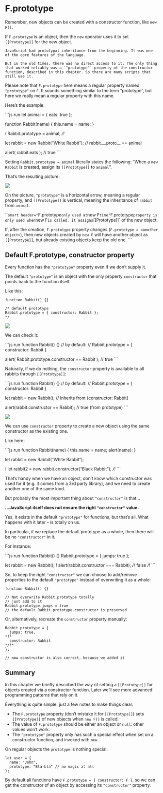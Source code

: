 F.prototype
===========

Remember, new objects can be created with a constructor function, like `new F()`.

If `F.prototype` is an object, then the `new` operator uses it to set `[[Prototype]]` for the new object.

    JavaScript had prototypal inheritance from the beginning. It was one of the core features of the language.

    But in the old times, there was no direct access to it. The only thing that worked reliably was a `"prototype"` property of the constructor function, described in this chapter. So there are many scripts that still use it.

Please note that `F.prototype` here means a regular property named `"prototype"` on `F`. It sounds something similar to the term “prototype”, but here we really mean a regular property with this name.

Here’s the example:

\`\`\`js run let animal = { eats: true };

function Rabbit(name) { this.name = name; }

*!* Rabbit.prototype = animal; */!*

let rabbit = new Rabbit(“White Rabbit”); // rabbit.\_\_proto\_\_ == animal

alert( rabbit.eats ); // true \`\`\`

Setting `Rabbit.prototype = animal` literally states the following: “When a `new Rabbit` is created, assign its `[[Prototype]]` to `animal`”.

That’s the resulting picture:

![](proto-constructor-animal-rabbit.svg)

On the picture, `"prototype"` is a horizontal arrow, meaning a regular property, and `[[Prototype]]` is vertical, meaning the inheritance of `rabbit` from `animal`.

\`\``smart header="`F.prototype`only used at`new F`time"`F.prototype`property is only used when`new F`is called, it assigns`\[\[Prototype\]\]\` of the new object.

If, after the creation, `F.prototype` property changes (`F.prototype = <another object>`), then new objects created by `new F` will have another object as `[[Prototype]]`, but already existing objects keep the old one. \`\`\`

Default F.prototype, constructor property
-----------------------------------------

Every function has the `"prototype"` property even if we don’t supply it.

The default `"prototype"` is an object with the only property `constructor` that points back to the function itself.

Like this:

    function Rabbit() {}

    /* default prototype
    Rabbit.prototype = { constructor: Rabbit };
    */

![](function-prototype-constructor.svg)

We can check it:

\`\`\`js run function Rabbit() {} // by default: // Rabbit.prototype = { constructor: Rabbit }

alert( Rabbit.prototype.constructor == Rabbit ); // true \`\`\`

Naturally, if we do nothing, the `constructor` property is available to all rabbits through `[[Prototype]]`:

\`\`\`js run function Rabbit() {} // by default: // Rabbit.prototype = { constructor: Rabbit }

let rabbit = new Rabbit(); // inherits from {constructor: Rabbit}

alert(rabbit.constructor == Rabbit); // true (from prototype) \`\`\`

![](rabbit-prototype-constructor.svg)

We can use `constructor` property to create a new object using the same constructor as the existing one.

Like here:

\`\`\`js run function Rabbit(name) { this.name = name; alert(name); }

let rabbit = new Rabbit(“White Rabbit”);

*!* let rabbit2 = new rabbit.constructor(“Black Rabbit”); */!* \`\`\`

That’s handy when we have an object, don’t know which constructor was used for it (e.g. it comes from a 3rd party library), and we need to create another one of the same kind.

But probably the most important thing about `"constructor"` is that…

**…JavaScript itself does not ensure the right `"constructor"` value.**

Yes, it exists in the default `"prototype"` for functions, but that’s all. What happens with it later – is totally on us.

In particular, if we replace the default prototype as a whole, then there will be no `"constructor"` in it.

For instance:

\`\`\`js run function Rabbit() {} Rabbit.prototype = { jumps: true };

let rabbit = new Rabbit(); *!* alert(rabbit.constructor === Rabbit); // false */!* \`\`\`

So, to keep the right `"constructor"` we can choose to add/remove properties to the default `"prototype"` instead of overwriting it as a whole:

    function Rabbit() {}

    // Not overwrite Rabbit.prototype totally
    // just add to it
    Rabbit.prototype.jumps = true
    // the default Rabbit.prototype.constructor is preserved

Or, alternatively, recreate the `constructor` property manually:

    Rabbit.prototype = {
      jumps: true,
    *!*
      constructor: Rabbit
    */!*
    };

    // now constructor is also correct, because we added it

Summary
-------

In this chapter we briefly described the way of setting a `[[Prototype]]` for objects created via a constructor function. Later we’ll see more advanced programming patterns that rely on it.

Everything is quite simple, just a few notes to make things clear:

-   The `F.prototype` property (don’t mistake it for `[[Prototype]]`) sets `[[Prototype]]` of new objects when `new F()` is called.
-   The value of `F.prototype` should be either an object or `null`: other values won’t work.
-   The `"prototype"` property only has such a special effect when set on a constructor function, and invoked with `new`.

On regular objects the `prototype` is nothing special:

    let user = {
      name: "John",
      prototype: "Bla-bla" // no magic at all
    };

By default all functions have `F.prototype = { constructor: F }`, so we can get the constructor of an object by accessing its `"constructor"` property.
